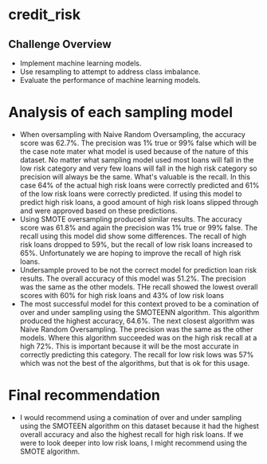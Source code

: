 # credit_risk

## Challenge Overview
- Implement machine learning models.
- Use resampling to attempt to address class imbalance.
- Evaluate the performance of machine learning models.

# Analysis of each sampling model
- When oversampling with Naive Random Oversampling, the accuracy score was 62.7%. The precision was 1% true or 99% false which will be the case note mater what model is used because of the nature of this dataset. No matter what sampling model used most loans will fall in the low risk category and very few loans will fall in the high risk category so precision will always be the same. What's valuable is the recall. In this case 64% of the actual high risk loans were correctly predicted and 61% of the low risk loans were correctly predicted. If using this model to predict high risk loans, a good amount of high risk loans slipped through and were approved based on these predictions.
- Using SMOTE oversampling produced similar results. The accuracy score was 61.8% and again the precision was 1% true or 99% false. The recall using this model did show some differences. The recall of high risk loans dropped to 59%, but the recall of low risk loans increased to 65%. Unfortunately we are hoping to improve the recall of high risk loans. 
- Undersample proved to be not the correct model for prediction loan risk results. The overall accuracy of this model was 51.2%. The precision was the same as the other models. THe recall showed the lowest overall scores with 60% for high risk loans and 43% of low risk loans
- The most successful model for this context proved to be a comination of over and under sampling using the SMOTEENN algorithm. This algorithm produced the highest accuracy, 64.6%. The next closest algorithm was Naive Random Oversampling. The precision was the same as the other models. Where this algorithm succeeded was on the high risk recall at a high 72%. This is important because it will be the most accurate in correctly predicting this category. The recall for low risk lows was 57% which was not the best of the algorithms, but that is ok for this usage. 

# Final recommendation
- I would recommend using a comination of over and under sampling using the SMOTEEN algorithm on this dataset because it had the highest overall accuracy and also the highest recall for high risk loans. If we were to look deeper into low risk loans, I might recommend using the SMOTE algorithm. 